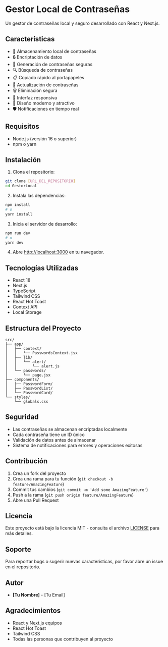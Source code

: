 # Gestor Local de Contraseñas

Un gestor de contraseñas local y seguro desarrollado con React y Next.js.

## Características

- 📝 Almacenamiento local de contraseñas
- 🔒 Encriptación de datos
- 🔄 Generación de contraseñas seguras
- 🔍 Búsqueda de contraseñas
- 📋 Copiado rápido al portapapeles
- 🔄 Actualización de contraseñas
- 🗑️ Eliminación segura
- 📱 Interfaz responsiva
- 🎨 Diseño moderno y atractivo
- 🛡️ Notificaciones en tiempo real

## Requisitos

- Node.js (versión 16 o superior)
- npm o yarn

## Instalación

1. Clona el repositorio:
```bash
git clone [URL_DEL_REPOSITORIO]
cd GestorLocal
```

2. Instala las dependencias:
```bash
npm install
# o
yarn install
```

3. Inicia el servidor de desarrollo:
```bash
npm run dev
# o
yarn dev
```

4. Abre [http://localhost:3000](http://localhost:3000) en tu navegador.

## Tecnologías Utilizadas

- React 18
- Next.js
- TypeScript
- Tailwind CSS
- React Hot Toast
- Context API
- Local Storage

## Estructura del Proyecto

```
src/
├── app/
│   ├── context/
│   │   └── PasswordsContext.jsx
│   ├── lib/
│   │   └── alert/
│   │       └── alert.js
│   └── passwords/
│       └── page.jsx
├── components/
│   ├── PasswordForm/
│   ├── PasswordList/
│   └── PasswordCard/
└── styles/
    └── globals.css
```

## Seguridad

- Las contraseñas se almacenan encriptadas localmente
- Cada contraseña tiene un ID único
- Validación de datos antes de almacenar
- Sistema de notificaciones para errores y operaciones exitosas

## Contribución

1. Crea un fork del proyecto
2. Crea una rama para tu función (`git checkout -b feature/AmazingFeature`)
3. Commit tus cambios (`git commit -m 'Add some AmazingFeature'`)
4. Push a la rama (`git push origin feature/AmazingFeature`)
5. Abre una Pull Request

## Licencia

Este proyecto está bajo la licencia MIT - consulta el archivo [LICENSE](LICENSE) para más detalles.

## Soporte

Para reportar bugs o sugerir nuevas características, por favor abre un issue en el repositorio.

## Autor

- **[Tu Nombre]** - [Tu Email]

## Agradecimientos

- React y Next.js equipos
- React Hot Toast
- Tailwind CSS
- Todas las personas que contribuyen al proyecto
